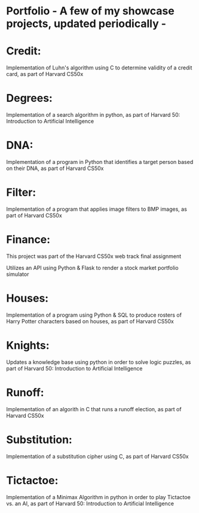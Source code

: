 # Portfolio - A few of my showcase projects, updated periodically -

# Credit:

Implementation of Luhn's algorithm using C to determine validity of a credit card, as part of Harvard CS50x

# Degrees:

Implementation of a search algorithm in python, as part of Harvard 50: Introduction to Artificial Intelligence

# DNA:

Implementation of a program in Python that identifies a target person based on their DNA, as part of Harvard CS50x

# Filter:

Implementation of a program that applies image filters to BMP images, as part of Harvard CS50x

# Finance:

This project was part of the Harvard CS50x web track final assignment

Utilizes an API using Python & Flask to render a stock market portfolio simulator

# Houses:

Implementation of a program using Python & SQL to produce rosters of Harry Potter characters based on houses, as part of Harvard CS50x

# Knights:

Updates a knowledge base using python in order to solve logic puzzles, as part of Harvard 50: Introduction to Artificial Intelligence

# Runoff:

Implementation of an algorith in C that runs a runoff election, as part of Harvard CS50x

# Substitution:

Implementation of a substitution cipher using C, as part of Harvard CS50x

# Tictactoe:

Implementation of a Minimax Algorithm in python in order to play Tictactoe vs. an AI, as part of Harvard 50: Introduction to Artificial Intelligence
